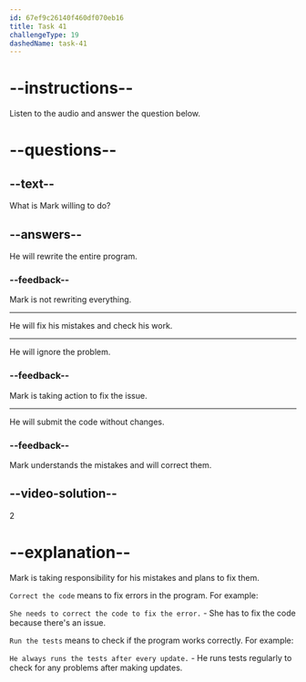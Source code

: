```yaml
---
id: 67ef9c26140f460df070eb16
title: Task 41
challengeType: 19
dashedName: task-41
---
```


<!-- (audio) Mark: Thanks, Sophie. I appreciate your feedback. I'll correct the code and run the tests. -->

# --instructions--

Listen to the audio and answer the question below.

# --questions--

## --text--

What is Mark willing to do?

## --answers--

He will rewrite the entire program.

### --feedback--

Mark is not rewriting everything.

---

He will fix his mistakes and check his work.

---

He will ignore the problem.

### --feedback--

Mark is taking action to fix the issue.

---

He will submit the code without changes.

### --feedback--

Mark understands the mistakes and will correct them.

## --video-solution--

2

# --explanation--

Mark is taking responsibility for his mistakes and plans to fix them.

`Correct the code` means to fix errors in the program. For example:

`She needs to correct the code to fix the error.` - She has to fix the code because there's an issue.

`Run the tests` means to check if the program works correctly. For example:

`He always runs the tests after every update.` - He runs tests regularly to check for any problems after making updates.
